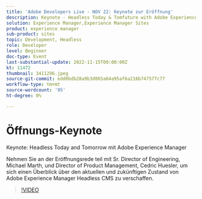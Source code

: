 ```yaml
---
title: 'Adobe Developers Live - NOV 22: Keynote zur Eröffnung'
description: Keynote - Headless Today & Tomfuture with Adobe Experience ManagerTreten Sie uns für die erste Grundnote mit Sr. Director of Engineering, Michael Marth und Director of Product Management, Cedric Huesler, bei der Entwickler den aktuellen und zukünftigen Zustand des Headless-CMS von Adobe Experience Manager bewundern können.
solution: Experience Manager,Experience Manager Sites
product: experience manager
sub-product: sites
topic: Development, Headless
role: Developer
level: Beginner
doc-type: Event
last-substantial-update: 2022-11-15T00:00:00Z
kt: 11472
thumbnail: 3411296.jpeg
source-git-commit: edd0bdb28a9b3d065a64a95af6a216b747577c77
workflow-type: tm+mt
source-wordcount: '95'
ht-degree: 0%

---
```


# Öffnungs-Keynote

Keynote: Headless Today and Tomorrow mit Adobe Experience Manager

Nehmen Sie an der Eröffnungsrede teil mit Sr. Director of Engineering, Michael Marth, und Director of Product Management, Cedric Huesler, um sich einen Überblick über den aktuellen und zukünftigen Zustand von Adobe Experience Manager Headless CMS zu verschaffen.

>[!VIDEO](https://video.tv.adobe.com/v/3411296/?quality=12&learn=on)
